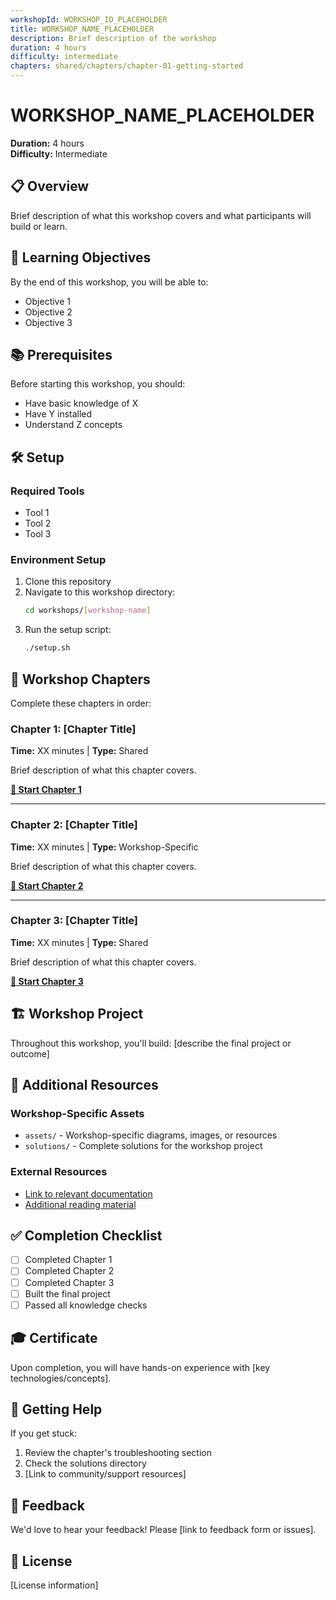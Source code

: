```yaml
---
workshopId: WORKSHOP_ID_PLACEHOLDER
title: WORKSHOP_NAME_PLACEHOLDER
description: Brief description of the workshop
duration: 4 hours
difficulty: intermediate
chapters: shared/chapters/chapter-01-getting-started
---
```


# WORKSHOP_NAME_PLACEHOLDER

**Duration:** 4 hours  
**Difficulty:** Intermediate

## 📋 Overview

Brief description of what this workshop covers and what participants will build or learn.

## 🎯 Learning Objectives

By the end of this workshop, you will be able to:
- Objective 1
- Objective 2
- Objective 3

## 📚 Prerequisites

Before starting this workshop, you should:
- Have basic knowledge of X
- Have Y installed
- Understand Z concepts

## 🛠️ Setup

### Required Tools
- Tool 1
- Tool 2
- Tool 3

### Environment Setup

1. Clone this repository
2. Navigate to this workshop directory:
   ```bash
   cd workshops/[workshop-name]
   ```
3. Run the setup script:
   ```bash
   ./setup.sh
   ```

## 📖 Workshop Chapters

Complete these chapters in order:

### Chapter 1: [Chapter Title]
**Time:** XX minutes | **Type:** Shared

Brief description of what this chapter covers.

**[📖 Start Chapter 1](../../shared/chapters/chapter-XX-name/README.md)**

---

### Chapter 2: [Chapter Title]
**Time:** XX minutes | **Type:** Workshop-Specific

Brief description of what this chapter covers.

**[📖 Start Chapter 2](chapters/chapter-name/README.md)**

---

### Chapter 3: [Chapter Title]
**Time:** XX minutes | **Type:** Shared

Brief description of what this chapter covers.

**[📖 Start Chapter 3](../../shared/chapters/chapter-XX-name/README.md)**

## 🏗️ Workshop Project

Throughout this workshop, you'll build: [describe the final project or outcome]

## 📝 Additional Resources

### Workshop-Specific Assets
- `assets/` - Workshop-specific diagrams, images, or resources
- `solutions/` - Complete solutions for the workshop project

### External Resources
- [Link to relevant documentation](#)
- [Additional reading material](#)

## ✅ Completion Checklist

- [ ] Completed Chapter 1
- [ ] Completed Chapter 2
- [ ] Completed Chapter 3
- [ ] Built the final project
- [ ] Passed all knowledge checks

## 🎓 Certificate

Upon completion, you will have hands-on experience with [key technologies/concepts].

## 🤝 Getting Help

If you get stuck:
1. Review the chapter's troubleshooting section
2. Check the solutions directory
3. [Link to community/support resources]

## 📧 Feedback

We'd love to hear your feedback! Please [link to feedback form or issues].

## 📄 License

[License information]
